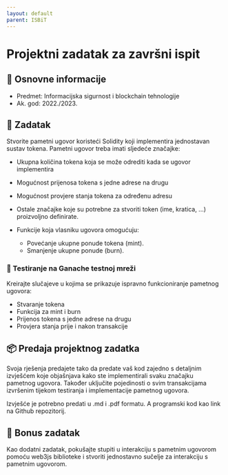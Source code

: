 ```yaml
---
layout: default
parent: ISBiT
---
```

# Projektni zadatak za završni ispit

## 📢 Osnovne informacije

- Predmet: Informacijska sigurnost i blockchain tehnologije
- Ak. god: 2022./2023.

## 📃 Zadatak

Stvorite pametni ugovor koristeći Solidity koji implementira jednostavan sustav tokena. Pametni ugovor treba imati sljedeće značajke:

- Ukupna količina tokena koja se može odrediti kada se ugovor implementira
- Mogućnost prijenosa tokena s jedne adrese na drugu
- Mogućnost provjere stanja tokena za određenu adresu
- Ostale značajke koje su potrebne za stvoriti token (ime, kratica, ...) proizvoljno definirate.

- Funkcije koja vlasniku ugovora omogućuju:
  - Povećanje ukupne ponude tokena (mint).
  - Smanjenje ukupne ponude (burn).

### 🎂 Testiranje na Ganache testnoj mreži

Kreirajte slučajeve u kojima se prikazuje ispravno funkcioniranje pametnog ugovora:

- Stvaranje tokena
- Funkcija za mint i burn
- Prijenos tokena s jedne adrese na drugu
- Provjera stanja prije i nakon transakcije

## 📦 Predaja projektnog zadatka

Svoja rješenja predajete tako da predate vaš kod zajedno s detaljnim izvješćem koje objašnjava kako ste implementirali svaku značajku pametnog ugovora. Također uključite pojedinosti o svim transakcijama izvršenim tijekom testiranja i implementacije pametnog ugovora.

Izvješće je potrebno predati u .md i .pdf formatu. A programski kod kao link na Github repozitorij.

## 🎁 Bonus zadatak

Kao dodatni zadatak, pokušajte stupiti u interakciju s pametnim ugovorom pomoću web3js biblioteke i stvoriti jednostavno sučelje za interakciju s pametnim ugovorom.
